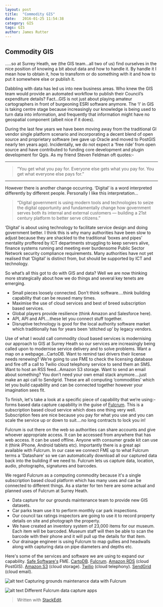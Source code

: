 ```yaml
---
layout: post
title:  "Commodity GIS"
date:   2016-01-25 11:54:38
category: GIS
tags: GIS
author: James Rutter
---
```


Commodity GIS
-------------

…..so at Surrey Heath, we (the GIS team...all two of us) find ourselves in the nice position of knowing a bit about data and how to handle it. By handle it I mean how to obtain it, how to transform or do something with it and how to put it somewhere else or publish it.

Dabbling with data has led us into new business areas. Who knew the GIS team would provide an automated workflow to publish their Council’s expenditure details? Fact...GIS is not just about playing amateur cartographers in front of burgeoning ESRI software anymore. The ‘I’ in GIS is taking centre stage because increasingly our knowledge is being used to turn data into information, and frequently that information might have no geospatial component (albeit nice if it does).

During the last few years we have been moving away from the traditional GI vendor single platform scenario and incorporating a decent blend of open source and proprietary software (we gave up Oracle and moved to PostGIS nearly ten years ago). Incidentally, we do not expect a ‘free ride’ from open source and have contributed to funding core development and plugin development for Qgis. As my friend Steven Feldman oft quotes:- 


----------


>“You get what you pay for. Everyone else gets what you pay for. You get what everyone else pays for.” 


----------


However there is another change occurring. ‘Digital’ is a word interpreted differently by different people. Personally I like this interpretation…

>“Digital government is using modern tools and technologies to seize the digital opportunity and fundamentally change how government serves both its internal and external customers — building a 21st century platform to better serve citizens.”

‘Digital’ is about using technology to facilitate service design and doing government better. I think this is why many authorities have been slow to adjust because they are shackled to the traditional ‘boxes and pipes’ mentality proffered by ICT departments struggling to keep servers alive, finance systems running and meeting ever burdensome Public Sector Network security compliance requirements. Many authorities have not yet realised that ‘Digital’ is distinct from, but should be supported by ICT and technology.

So what’s all this got to do with GIS and data? Well we are now thinking more strategically about how we do things and several key tenets are emerging.

 - Small pieces loosely connected. Don’t think software….think building
   capability that can be reused many times.
 - Maximise the use of cloud services and best of breed subscription based services. 
 - Global players provide resilience (think Amazon and Salesforce here). 
 - API, API and API….these let you connect stuff together. 
 - Disruptive technology is good for the local authority software market which
   traditionally has for years been ‘stitched up’ by legacy vendors.

Use of what I would call commodity cloud based services is modernising our approach to GIS at Surrey Heath so our services are increasingly being called upon to modernise service delivery and to solve problems. Want a map on a webpage...CartoDB. Want to remind taxi drivers their license needs renewing? We’re going to use FME to check the licensing database and fire off a call to Twilio cloud telephony service to send them an SMS. Want to host an RSS feed...Amazon S3 storage. Want to send an email about something? You don’t need your own email stack anymore….just make an api call to Sendgrid. These are all computing ‘commodities’ which let you build capability and can be connected together however your imagination sees fit.

To finish, let's take a look at a specific piece of capability that we’re using:- forms based data capture capability in the guise of [Fulcrum][fulcrum]. This is a subscription based cloud service which does one thing very well. Subscription fees are nice because you pay for what you use and you can scale the service up or down to suit….no long contracts to lock you in!

Fulcrum is out there on the web so authorities can share accounts and give whoever appropriate access. It can be accessed from anywhere that has web access. It can be used offline. Anyone with consumer grade kit can use it (think iPhone, Android tablets etc). Importantly there is a great api available with Fulcrum. In our case we connect FME up to what Fulcrum terms a 'Datashare' so we can automatically download all our captured data back into the building if we need to. Fulcrum lets us capture data, location, audio, photographs, signatures and barcodes.

We regard Fulcrum as a computing commodity because it's a single subscription based cloud platform which has many uses and can be connected to different things. As a starter for ten here are some actual and planned uses of Fulcrum at Surrey Heath.

 - Data capture for our grounds maintenance team to provide new GIS datasets.
 - Car parks team use it to perform monthly car park inspections.
 - Our council tax ratings inspectors are going to use it to record property details on site and photograph the property.
 - We have created an inventory system of 23,000 items for our museum. Each item will be barcoded. Museum staff will then be able to scan the barcode with their phone and it will pull up the details for that item.
 - Our drainage engineer is using Fulcrum to map gullies and headwalls along with capturing data on pipe diameters and depths etc.

Here's some of the services and software we are using to expand our capability. [Safe Software's] FME. [CartoDB]. [Fulcrum]. [Amazon RDS] (cloud PostGIS). [Amazon S3] (cloud storage). [Twilio] (cloud telephony). [SendGrid] (cloud email).

![alt text](https://s3-eu-west-1.amazonaws.com/shbcdatastore/web_image_hosting/Fulcrum_data_collection.png "iPhone")
Capturing grounds maintenance data with Fulcrum

![alt text](https://s3-eu-west-1.amazonaws.com/shbcdatastore/web_image_hosting/Fulcrum_apps.png "iPhone")
Different Fulcrum data capture apps



[fulcrum]: http://www.fulcrumapp.com
[amazon rds]:https://aws.amazon.com/rds/ 
[cartodb]:http://cartodb.com 
[safe software's]:http://www.safe.com
[amazon s3]:https://aws.amazon.com/s3/ 
[twilio]:http://www.twilio.com
[sendgrid]:http://www.sendgrid.com

> Written with [StackEdit](https://stackedit.io/).

